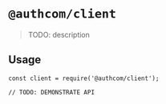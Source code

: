 # `@authcom/client`

> TODO: description

## Usage

```
const client = require('@authcom/client');

// TODO: DEMONSTRATE API
```
